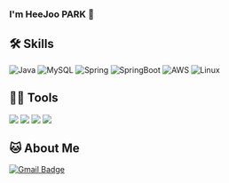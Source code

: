 ### I'm HeeJoo PARK 👋

## 🛠️ Skills

<img alt="Java" src="https://img.shields.io/badge/Java-007396?style=flat-square&logo=Java&logoColor=white"/> <img alt="MySQL" src="https://img.shields.io/badge/MySQL-4479A1?style=flat-square&logo=MySQL&logoColor=white"/> <img alt="Spring" src="https://img.shields.io/badge/Spring-6DB33F?style=flat-square&logo=Spring&logoColor=white"/> <img alt="SpringBoot" src="https://img.shields.io/badge/SpringBoot-6DB33F?style=flat-square&logo=SpringBoot&logoColor=white"/> <img alt="AWS" src="https://img.shields.io/badge/AWS-232F3E?style=flat-square&logo=amazonwebservices&logoColor=white"/> <img alt="Linux" src="https://img.shields.io/badge/Linux-FCC624?style=flat-square&logo=Linux&logoColor=white"/>

##  💪🏼 Tools 

  <img src="https://img.shields.io/badge/intellijidea-000000?style=flat-square&logo=intellijidea&logoColor=white"/> <img src="https://img.shields.io/badge/Git-F05032?style=flat-square&logo=Git&logoColor=white"/> <img src="https://img.shields.io/badge/GitHub-181717?style=flat-square&logo=GitHub&logoColor=white"/> <img src="https://img.shields.io/badge/discord-5865F2?style=flat-square&logo=discord&logoColor=white"/> 

## 🐱 About Me

[![Gmail Badge](https://img.shields.io/badge/Gmail-d14836?style=flat-square&logo=Gmail&logoColor=white&link=mailto:joo3406@gmail.com)](joo3406@gmail.com)

